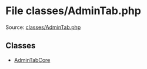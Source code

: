 File classes/AdminTab.php
=========

Source: [classes/AdminTab.php](https://github.com/PrestaShop/PrestaShop/blob/1.5.6.2/classes/AdminTab.php)


Classes
-------

* [AdminTabCore](class.AdminTabCore.md)

